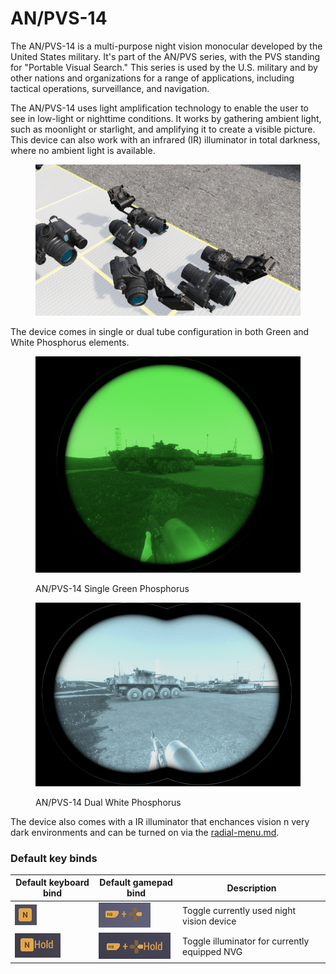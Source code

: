 # AN/PVS-14

The AN/PVS-14 is a multi-purpose night vision monocular developed by the United States military. It's part of the AN/PVS series, with the PVS standing for "Portable Visual Search." This series is used by the U.S. military and by other nations and organizations for a range of applications, including tactical operations, surveillance, and navigation.

The AN/PVS-14 uses light amplification technology to enable the user to see in low-light or nighttime conditions. It works by gathering ambient light, such as moonlight or starlight, and amplifying it to create a visible picture. This device can also work with an infrared (IR) illuminator in total darkness, where no ambient light is available.

<figure><img src="../../../.gitbook/assets/image (15) (2).png" alt=""><figcaption></figcaption></figure>

The device comes in single or dual tube configuration in both Green and White Phosphorus elements.

<figure><img src="../../../.gitbook/assets/image (14).png" alt=""><figcaption><p>AN/PVS-14 Single Green Phosphorus</p></figcaption></figure>

<figure><img src="../../../.gitbook/assets/image (12).png" alt=""><figcaption><p>AN/PVS-14 Dual White Phosphorus</p></figcaption></figure>

The device also comes with a IR illuminator that enchances vision n very dark environments and can be turned on via the [radial-menu.md](../../general-systems/radial-menu.md "mention").

### Default key binds

| Default keyboard bind                          | Default gamepad bind                           | Description                                   |
| ---------------------------------------------- | ---------------------------------------------- | --------------------------------------------- |
| ![](<../../../.gitbook/assets/image (13).png>) | ![](<../../../.gitbook/assets/image (15).png>) | Toggle currently used night vision device     |
| ![](<../../../.gitbook/assets/image (24).png>) | ![](<../../../.gitbook/assets/image (26).png>) | Toggle illuminator for currently equipped NVG |
